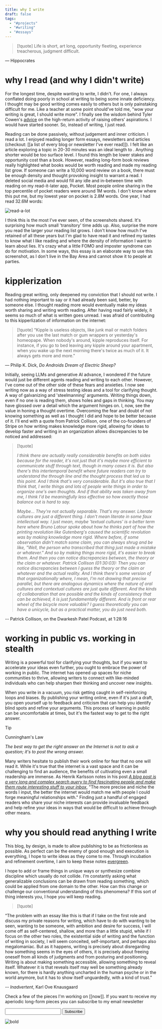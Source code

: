 ```yaml
---
title: why I write
draft: false
tags:
  - "#projects"
  - "#writing"
  - "#essays"
---
```



> [!quote]
> Life is short, art long, opportunity fleeting, experience treacherous, judgment difficult.

― Hippocrates
# why I read (and why I didn't write)

For the longest time, despite wanting to write, I didn't. For one, I always conflated doing poorly in school at writing to being some innate deficiency. I thought may be good writing comes easily to others but is only painstaking difficult for me. Like a teacher at some point should've told me, "wow your writing is great, I should write more". I finally see the wisdom behind Tyler Cowen's [advice](https://marginalrevolution.com/marginalrevolution/2018/10/high-return-activity-raising-others-aspirations.html) on the high-return activity of raising others’ aspirations. I would have started sooner. So, instead of writing, I just read.

Reading can be done passively, without judgement and inner criticism. I read a lot. I enjoyed reading longer form essays, newsletters and articles (checkout: [[a list of every blog or newsletter I've ever read]]). I felt like an article exploring a topic in 20-30 minutes was an ideal length to . Anything shorter would be too surface level. I found this length be lower stakes and opportunity cost than a book. However, reading long-form book reviews really highlighted what books would be worth reading and made my reading list grow. If someone can write a 10,000 word review on a book, there must be enough density and thought provoking insight to warrant a read. I deleted social media and would fill any idle and in-between time with reading on my read-it-later app, Pocket. Most people online sharing in the top percentile of pocket readers were around 1M words. I don't know where this put me, but my lowest year on pocket is 2.8M words. One year, I had read 32.6M words:

![read-a-lot](http://barkata.com/wp-content/uploads/2024/02/Screenshot-2023-12-05-121051.png)

I think this is the most I've ever seen, of the screenshots shared. It's surprising how much small 'transitory' time adds up. Also, surprise the more you read the larger your reading list grows. I don't know how much I've retained of all these years but I'm glad to have read it and refined my tastes to know what I like reading and where the density of information I want to learn about lies. It's crazy what a little FOMO and imposter syndrome can do for motivation. In some ways, this essay is an elaborate way to use this screenshot, as I don't live in the Bay Area and cannot show it to people at parties.

# kipplerization

Reading great writing, only deepened my conviction that I should not write. I had nothing important to say or it had already been said, better, by someone else. I thought reading more would eventually make my ideas worth sharing and writing worth reading. After having read fairly widely, it seems so much  of what is written goes unread. I was afraid of contributing to this kipperlization of information on the internet: 

> [!quote]
> “Kipple is useless objects, like junk mail or match folders after you use the last match or gum wrappers or yesterday's homeopape. When nobody's around, kipple reproduces itself. For instance, if you go to bed leaving any kipple around your apartment, when you wake up the next morning there's twice as much of it. It always gets more and more."

― Philip K. Dick, *Do Androids Dream of Electric Sheep?*

Initially, seeing LLMs and generative AI advance, I wondered if the future would just be different agents reading and writing to each other. However, I've come out of the other side of these fears and anxieties. I now see writing now as a way of stress testing ideas and a tool for clarifying thought. A way of galvanizing and 'steelmanning' arguments. Writing things down, even if no one is reading them, shows holes and gaps in thinking. You may have glossed over a detail which the argument hinges on. I, now, see the value in honing a thought overtime. Overcoming the fear and doubt of not knowing something as well as I thought I did and hope to be better because of it. I'll end with a quote from Patrick Collison, one of the co-founders of Stripe on how writing makes knowledge more rigid, allowing for ideas to develop faster and writing in an organization allows discrepancies to be noticed and addressed:

> [!quote]
>
>*I think there are actually really considerable benefits on both sides because for the reader, it's not just that it's maybe more efficient to communicate stuff through text, though in many cases it is. But also there's this intertemporal benefit where future readers can try to understand the through line and the thought process that led us to this point. And I think that's very considerable. But it's also true that I think that, I write things and lots of people write things in order to organize one's own thoughts. And if that ability was taken away from me, I think I'd be meaningfully less effective so how exactly those balance out is hard to say.* 
>
>*Maybe... They're not actually separable. That's my answer. Literate cultures are just a different thing. I don't mean literate in some faux intellectual way. I just mean, maybe 'textual cultures' is a better term here where Bruno Latour spoke about how he thinks part of how the printing revolution like Gutenberg's caused the scientific revolution was by making knowledge more rigid. Where before, if some observation didn't match some claim, you can always shrug and be like, "Well, the person who transcribed that thing just made a mistake or whatever." And so by making things more rigid, it's easier to break them. And then you can notice discrepancies between, the theory or the claim or whatever. Patrick Collison (01:30:03): Then you can notice discrepancies between I guess the theory or the claim or whatever and the actual reality. And I think there's some version of that organizationally where, I mean, I'm not drawing that precise parallel, but there are analogous dynamics where the nature of oral cultures and contextual cultures are just quite different. And the kinds of collaboration that are possible and the kinds of consistency that can be achieved, it is just fundamentally different. And is front or rear wheel of the bicycle more valuable? I guess theoretically you can have a unicycle, but as a practical matter, you do just need both.*

-- Patrick Collison, on the Dwarkesh Patel Podcast, at 1:28:16
# working in public vs. working in stealth

Writing is a powerful tool for clarifying your thoughts, but if you want to accelerate your ideas even further, you ought to embrace the power of working in public. The internet has opened up spaces for niche communities to thrive, allowing writers to connect with like-minded individuals who can help sharpen their thinking and uncover new insights.

When you write in a vacuum, you risk getting caught in self-reinforcing loops and biases. By publishing your writing online, even if it's just a draft, you open yourself up to feedback and criticism that can help you identify blind spots and refine your arguments. This process of learning in public can be uncomfortable at times, but it's the fastest way to get to the right answer.

> [!tip] 
> Cunningham's Law
> 
> *The best way to get the right answer on the Internet is not to ask a question; it's to post the wrong answer.*

Many writers hesitate to publish their work online for fear that no one will read it. While it's true that the internet is a vast space and it can be challenging to find an audience, the benefits of cultivating even a small readership are immense. As Henrik Karlsson notes in his post *[A blog post is a very long and complex search query to find fascinating people and make them route interesting stuff to your inbox](https://www.henrikkarlsson.xyz/p/search-query)*, "The more precise and niche the words I input, the better the internet would match me with people I could forge meaningful relationships with." Finding just a handful of engaged readers who share your niche interests can provide invaluable feedback and help refine your ideas in ways that would be difficult to achieve through other means. 
# why you should read anything I write

This blog, by design, is made to allow publishing to be as frictionless as possible. As perfect can be the enemy of good enough and execution is everything, I hope to write ideas as they come to me. Through incubation  and refinement overtime, I aim to keep these notes [evergreen](https://notes.andymatuschak.org/Evergreen_notes). 

I hope to add or frame things in unique ways or synthesize combine discipline which usually do not collide. I'm constantly asking what generalizable conclusions can be drawn from reading something, which could be applied from one domain to the other. How can this change or challenge our conventional understanding of this phenomena? If this sort of thing interests you, I hope you will keep reading.

> [!quote]
>
“The problem with an essay like this is that if I take on the first role and discuss my private reasons for writing, which have to do with wanting to be seen, wanting to be someone, with ambition and desire for success, I will come off as self-centered, shallow, and more than a little stupid, while if I focus on the other two roles, the existential side of writing and the function of writing in society, I will seem conceited, self-important, and perhaps also megalomaniac. But as it happens, writing is precisely about disregarding how something seems in the eyes of others, it is precisely about freeing oneself from all kinds of judgments and from posturing and positioning. Writing is about making something accessible, allowing something to reveal itself. Whatever it is that reveals itself may well be something already known, for there is hardly anything uncharted in the human psyche or in the world anymore, but it has to show itself unguardedly, with a kind of trust.”

-- *Inadvertent*, Karl Ove Knausgaard

Check a few of the pieces I'm working on [[now]]. If you want to receive my aperiodic long-form pieces you can subscribe to my email newsletter

<form
  action="https://buttondown.email/api/emails/embed-subscribe/barkat"
  method="post"
  target="popupwindow"
  onsubmit="window.open('https://buttondown.email/barkat', 'popupwindow')"
  class="embeddable-buttondown-form"
>
  <label for="bd-email"></label>
  <input type="email" name="email" id="bd-email" />
  
  <input type="submit" value="Subscribe" />
</form>


![bold](http://barkata.com/wp-content/uploads/2024/02/7edu2p00m9ub1.webp)



